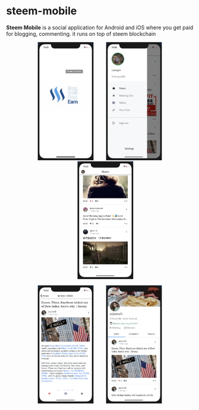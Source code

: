 # steem-mobile
<b>Steem Mobile</b> is a social application for Android and iOS where you get paid for blogging, commenting. it runs on top of steem blockchain
<p align="center">
  <img src="/src/assets/github/screenshot1.png" width="150">
  <img style="margin-left: 30px" src="/src/assets/github/screenshot2.png" width="150">
  <img style="margin-left: 30px" src="/src/assets/github/screenshot3.png" width="150">
</p>
<p align="center">
  <img src="/src/assets/github/screenshot4.png" width="150">
  <img style="margin-left: 30px" src="/src/assets/github/screenshot5.png" width="150">
</p>
